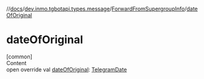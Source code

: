//[docs](../../../index.md)/[dev.inmo.tgbotapi.types.message](../index.md)/[ForwardFromSupergroupInfo](index.md)/[dateOfOriginal](date-of-original.md)



# dateOfOriginal  
[common]  
Content  
open override val [dateOfOriginal](date-of-original.md): [TelegramDate](../../dev.inmo.tgbotapi.types/-telegram-date/index.md)  



